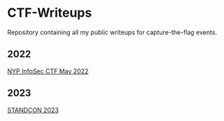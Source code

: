 # CTF-Writeups
Repository containing all my public writeups for capture-the-flag events.

## 2022
[NYP InfoSec CTF May 2022](NYP-InfoSec-May2022)

## 2023
[STANDCON 2023](STANDCON-2023)